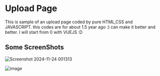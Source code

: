 # Upload Page

This is sample of an upload page coded by pure HTML,CSS and JAVASCRIPT.
this codes are for about 1.5 year ago :)
can make it better and better. 
I will start from 0 with VUEJS :D

## Some ScreenShots

![Screenshot 2024-11-24 001313](https://github.com/user-attachments/assets/b2295f1c-c4dc-48c6-b3e9-3b53fb33d8f5)

![image](https://github.com/user-attachments/assets/cedea6d7-3e61-4927-9aa3-54c3b48559e6)
